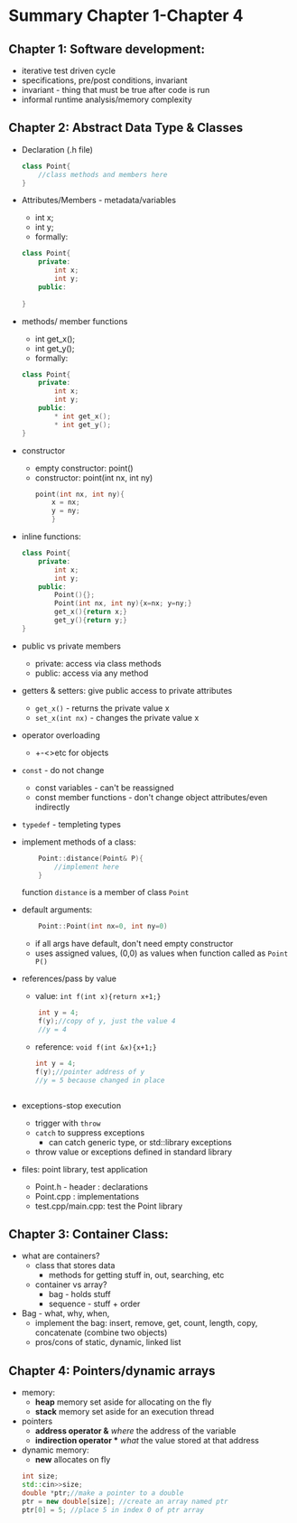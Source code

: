 # Summary Chapter 1-Chapter 4

## Chapter 1: Software development:
* iterative test driven cycle
* specifications, pre/post conditions, invariant
* invariant - thing that must be true after code is run
* informal runtime analysis/memory complexity

## Chapter 2: Abstract Data Type & Classes
* Declaration (.h file)
    ```cpp
    class Point{
        //class methods and members here
    }
    ```
* Attributes/Members - metadata/variables 
    - int x;
    - int y;
    - formally:
    ```cpp
    class Point{
        private:
            int x;
            int y;
        public:
            
    }
    ```
* methods/ member functions
    - int get_x();
    - int get_y();
    - formally:
    ```cpp
    class Point{
        private:
            int x;
            int y;
        public:
            * int get_x();
            * int get_y();
    }
    ```
* constructor
    - empty constructor: point()
    - constructor: point(int nx, int ny)
        ```cpp
        point(int nx, int ny){
            x = nx;
            y = ny;
            }
        ```
* inline functions:
    ```cpp 
    class Point{
        private:
            int x;
            int y;
        public:
            Point(){};
            Point(int nx, int ny){x=nx; y=ny;}
            get_x(){return x;}
            get_y(){return y;}
    }
    ```
* public vs private members
    - private: access via class methods
    - public: access via any method 
* getters & setters: give public access to private attributes
    - `get_x()` - returns the private value x
    - `set_x(int nx)` - changes the private value x
* operator overloading
    - +-<>etc for objects
* `const` - do not change
    - const variables - can't be reassigned
    - const member functions - don't change object attributes/even indirectly
* `typedef` - templeting types
* implement methods of a class:
    ```cpp
        Point::distance(Point& P){
            //implement here
        }
    ```
    function `distance` is a member of class `Point`
* default arguments:
    ```cpp
        Point::Point(int nx=0, int ny=0)
    ```
    - if all args have default, don't need empty constructor
    - uses assigned values, (0,0) as values
    when function called as `Point P()`
* references/pass by value
    - value: `int f(int x){return x+1;}`
    ```cpp
        int y = 4;
        f(y);//copy of y, just the value 4
        //y = 4
    ```
    - reference: `void f(int &x){x+1;}`
        ```cpp
        int y = 4;
        f(y);//pointer address of y
        //y = 5 because changed in place
    ``` 
* exceptions-stop execution
    - trigger with `throw`
    - `catch` to suppress exceptions
        +  can catch generic type, or std::library exceptions
    - throw value or exceptions defined in standard library

* files: point library, test application
    - Point.h - header : declarations
    - Point.cpp : implementations
    - test.cpp/main.cpp: test the Point library

## Chapter 3: Container Class:
* what are containers?
    + class that stores data
        - methods for getting stuff in, out, searching, etc
    + container vs array?
        - bag - holds stuff
        - sequence - stuff + order
* Bag - what, why, when, 
    + implement the bag: insert, remove, get, count, length, 
        copy, concatenate (combine two objects)
    + pros/cons of static, dynamic, linked list

## Chapter 4: Pointers/dynamic arrays
* memory:
    - __heap__ memory set aside for allocating on the fly
    - __stack__ memory set aside for an execution thread
* pointers
    - __address operator &__ *where* the address of the variable
    - __indirection operator *__ *what* the value stored at that address
* dynamic memory:
    - __new__ allocates on fly
    ```cpp
    int size;
    std::cin>>size;
    double *ptr;//make a pointer to a double
    ptr = new double[size]; //create an array named ptr
    ptr[0] = 5; //place 5 in index 0 of ptr array
    ```
